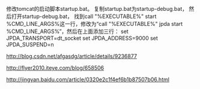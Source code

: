 修改tomcat的启动脚本startup.bat。
复制startup.bat为startup-debug.bat，
然后打开startup-debug.bat，
找到call "%EXECUTABLE%" start %CMD_LINE_ARGS%这一行，修改为“call "%EXECUTABLE%" jpda start %CMD_LINE_ARGS%”，然后在上面添加三行：
set JPDA_TRANSPORT=dt_socket
set JPDA_ADDRESS=9000
set JPDA_SUSPEND=n







http://blog.csdn.net/afgasdg/article/details/9236877

http://flyer2010.iteye.com/blog/658506


http://jingyan.baidu.com/article/0320e2c1f4ef6b1b87507b06.html
